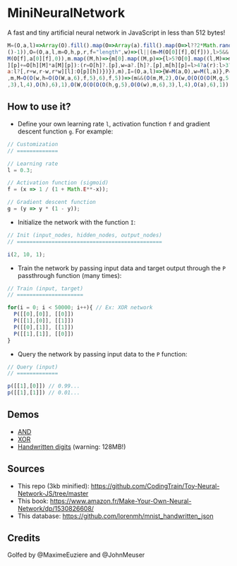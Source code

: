 ﻿# MiniNeuralNetwork

A fast and tiny artificial neural network in JavaScript in less than 512 bytes!

```js
M=(O,a,l)=>Array(O).fill().map(O=>Array(a).fill().map(O=>l??2*Math.random
()-1)),O=(O,a,l,m=O,h,p,r,f="length",w)=>(l||(m=M(O[0][f],O[f])),l>5&&(m=
M(O[f],a[0][f],0)),m.map((M,h)=>{m[0].map((M,p)=>{l>5?O[0].map((l,M)=>m[h
][p]+=O[h][M]*a[M][p]):(r=O[h]?.[p],w=a?.[h]?.[p],m[h][p]=l>4?a(r):l>3?r*
a:l?[,r+w,r-w,r*w][l]:O[p][h])})}),m),I=(O,a,l)=>{W=M(a,O),w=M(l,a)},P=(a
,m,M=O(O(w,h=O(O(W,a,6),f,5),6),f,5))=>(m&&(O(m,M,2),O(w,O(O(O(O(M,g,5),m
,3),l,4),O(h),6),1),O(W,O(O(O(O(h,g,5),O(O(w),m,6),3),l,4),O(a),6),1)),M)
```

## How to use it?

- Define your own learning rate `l`, activation function `f` and gradient descent function `g`. For example:

```js
// Customization
// =============

// Learning rate
l = 0.3;

// Activation function (sigmoid)
f = (x => 1 / (1 + Math.E**-x));

// Gradient descent function
g = (y => y * (1 - y));
```

- Initialize the network with the function `I`:

```js
// Init (input_nodes, hidden_nodes, output_nodes)
// ==============================================

i(2, 10, 1);
```

- Train the network by passing input data and target output through the `P` passthrough function (many times):

```js
// Train (input, target)
// =====================

for(i = 0; i < 50000; i++){ // Ex: XOR network
  P([[0],[0]], [[0]])
  P([[1],[0]], [[1]])
  P([[0],[1]], [[1]])
  P([[1],[1]], [[0]])
}
```


- Query the network by passing input data to the `P` function:

```js
// Query (input)
// =============

p([[1],[0]]) // 0.99...
p([[1],[1]]) // 0.01...
```

## Demos

- [AND](https://xem.github.io/miniNeuralNetwork/demos/AND.html)
- [XOR](https://xem.github.io/miniNeuralNetwork/demos/XOR.html)
- [Handwritten digits](https://xem.github.io/miniNeuralNetwork/demos/digits.html)   (warning: 128MB!)

## Sources

- This repo (3kb minified): https://github.com/CodingTrain/Toy-Neural-Network-JS/tree/master
- This book: https://www.amazon.fr/Make-Your-Own-Neural-Network/dp/1530826608/
- This database: https://github.com/lorenmh/mnist_handwritten_json

## Credits

Golfed by @MaximeEuziere and @JohnMeuser